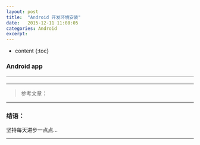 ```yaml
---
layout: post
title:  "Android 开发环境安装"
date:   2015-12-11 11:08:05
categories: Android
excerpt: 
---
```


* content
{:toc}

### Android app 

---

#### 

---


> 参考文章：

---

### 结语：

坚持每天进步一点点...

---